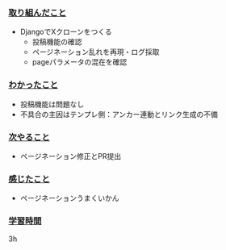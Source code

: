 ### <u>取り組んだこと</u>
- DjangoでXクローンをつくる
    - 投稿機能の確認
    - ページネーション乱れを再現・ログ採取
    - pageパラメータの混在を確認

### <u>わかったこと</u>
- 投稿機能は問題なし
- 不具合の主因はテンプレ側：アンカー連動とリンク生成の不備

### <u>次やること</u>
- ページネーション修正とPR提出

### <u>感じたこと</u>
- ページネーションうまくいかん

### <u>学習時間</u>
3h